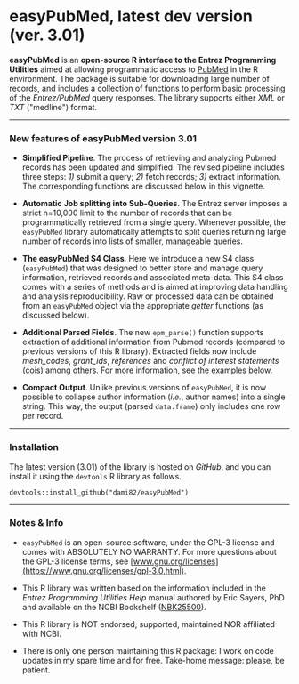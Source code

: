 # easyPubMed, latest dev version (ver. 3.01)

**easyPubMed** is an **open-source R interface to the Entrez Programming Utilities** aimed at allowing programmatic access to [PubMed](https://www.ncbi.nlm.nih.gov/pubmed/) in the R environment. 
The package is suitable for downloading large number of records, and includes a collection of functions to perform basic 
processing of the *Entrez/PubMed* query responses. The library supports either *XML* or *TXT* ("medline") format.

---



### New features of easyPubMed version 3.01

- **Simplified Pipeline**. The process of retrieving and analyzing Pubmed records 
has been updated and simplified. The revised pipeline includes three steps: 
*1)* submit a query;  *2)* fetch records;  *3)* extract information. The 
corresponding functions are discussed below in this vignette.


- **Automatic Job splitting into Sub-Queries**. The Entrez server imposes a strict 
n=10,000 limit to the number of records that can be programmatically 
retrieved from a single query. Whenever possible, the `easyPubMed` 
library automatically attempts to split queries returning large number of
records into lists of smaller, manageable queries.  


- **The easyPubMed S4 Class**. Here we introduce a new S4 class 
(`easyPubMed`) that was designed to better store and manage query information, 
retrieved records and associated meta-data. 
This S4 class comes with a series of methods and is 
aimed at improving data handling and analysis reproducibility. Raw or processed
data can be obtained from an `easyPubMed` object via the appropriate
*getter* functions (as discussed below).


- **Additional Parsed Fields**. The new `epm_parse()` function supports 
extraction of additional information from Pubmed records (compared to 
previous versions of this R library). Extracted fields now include
*mesh_codes*, *grant_ids*, *references* and *conflict of interest statements* 
(cois) among others. For more information, see the examples below. 


- **Compact Output**. Unlike previous versions of `easyPubMed`, it is now 
possible to collapse author information (*i.e.*, author names) into a 
single string. This way, the output (parsed `data.frame`) only 
includes one row per record.

---

### Installation

The latest version (3.01) of the library is hosted on *GitHub*, and you can install it using the `devtools` R library as follows.

```
devtools::install_github("dami82/easyPubMed")
```

---

### Notes & Info

- `easyPubMed` is an open-source software, under the GPL-3 license and comes with ABSOLUTELY NO WARRANTY. For more questions about the GPL-3 license terms, see [www.gnu.org/licenses](https://www.gnu.org/licenses/gpl-3.0.html).

- This R library was written based on the information included in the *Entrez Programming Utilities Help* manual authored by Eric Sayers, PhD and available on the NCBI Bookshelf ([NBK25500](https://www.ncbi.nlm.nih.gov/books/NBK25500/)).

- This R library is NOT endorsed, supported, maintained NOR affiliated with NCBI.

- There is only one person maintaining this R package: I work on code updates in my spare time and for free. Take-home message: please, be patient.

 

  

